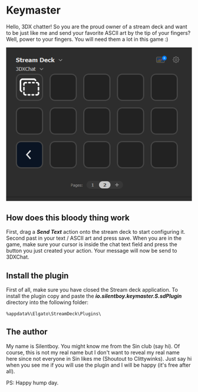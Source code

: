 # Keymaster

Hello, 3DX chatter! So you are the proud owner of a stream deck and want to be just like me and
send your favorite ASCII art by the tip of your fingers? Well, power to your fingers. You will need them a lot in this game :)

![](screenshot.png)

## How does this bloody thing work

First, drag a ***Send Text*** action onto the stream deck to start configuring it. Second past in your
text / ASCII art and press save. When you are in the game, make sure your cursor is inside the chat text field and press the button you just created your action. Your message will now be send to 3DXChat.


## Install the plugin

First of all, make sure you have closed the Stream deck application. To install the plugin copy and paste the ***io.silentboy.keymaster.S.sdPlugin*** directory into the following folder:

```
%appdata%\Elgato\StreamDeck\Plugins\
```

## The author

My name is Silentboy. You might know me from the Sin club (say hi). Of course, this is not my real name but I don't want to reveal my real name here since not everyone in Sin likes me (Shoutout to Clittywinks). Just say hi when you see me if you will use the plugin and I will be happy (it's free after all).

PS: Happy hump day.

